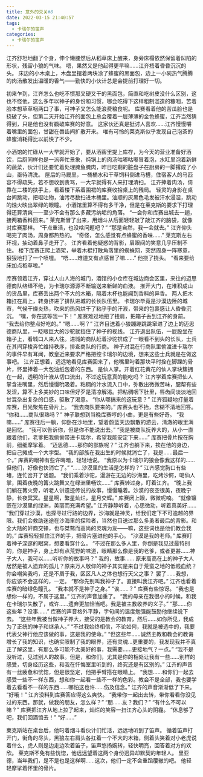 ```yaml
---
title: 意外的交关#8
date: 2022-03-15 21:40:57
tags:
  - 卡瑞尔的笛声
categories:
  - 卡瑞尔的笛声
---
```


江齐舒坦地翻了个身，伸个懒腰然后从稻草床上醒来，身旁床榻依然保留着凹陷的形状，残留小狼的气味。
唔，果然又是他起得更早嘛……江齐捂着昏昏沉沉的头。
床边的小木桌上，木盘里摆着两块涂了蜂蜜的黑面包，边上一小碗热气腾腾的肉汤散发出温暖的香气——勤快的小伙计总是会提前打理好一切。
<!-- more -->
初来乍到，江齐怎么也吃不惯那又硬又干的黑面包，简直和吃树皮没什么区别，这也不怪他，这么多年以神子的身份和习惯，哪会吃得下这样粗制滥造的糠咽，苦着脸本想草草咽两口了事，可神子又怎么能浪费粮食呢。
库赛看着他的苦瓜脸也是挠破了头，但第二天开始江齐的面包上总会覆着一层薄薄的金色蜂蜜，江齐当然猜得到，只是他也没有戳破库赛的好意。
这家伙还真是挺讨人喜欢……江齐慢慢嚼着嘴里的面包，甘甜在唇齿间扩散开来。
唯有可怜的莱克斯似乎发现自己泡茶的蜂蜜消耗得比以前快了不少。

小酒馆的忙碌从一大早就开始了，要从酒窖里提上库存，为今天的营业准备好酒饮，后厨同样也是一派奔忙景象，炖锅上的肉汤咕嘟咕嘟冒着泡，水缸里泡着新鲜的蔬菜，伙计们还要忙着处理腌鱼腌肉，昨日吃剩的脏盘子在厨房的一脚撂成了小山，亟待清洗。
屋后的马厩里，一桶桶水和干草饲料倒进马槽，住宿客人的马匹容不得疏失，若不想收到责骂，一大早就得有人来打理清扫。
江齐捧着肉汤，倚靠在二楼的扶手上，看着楼下系着围裙的库赛收拾桌上的残局。
轻灵的身影在桌台间跳动，把呕吐物，油污尽数扫进木桶里。油顺的灰黑色毛发被汗水浸湿，跳动的烛火映出翠绿的眼瞳。
小酒馆里算不得有多干净，但是在莱克斯的要求下打理得还算清爽——至少不会有那么多藏污纳垢的角落。
“一会你和库赛出城去一趟，接两箱香料回来。”
莱克斯冒了出来，用烟斗从后面轻轻敲了敲江齐的脑袋，就像对库赛那样。
“干点重活，也没啥问题吧？”
“那是自然，我一会就去。”
江齐仰头喝完了肉汤，周身都热热的。
“奇怪，怎么感觉有点蜂蜜的香味……”
莱克斯左右环视，抽动着鼻子走开了。
江齐看着他疑惑的背影，眉眼间的笑意几乎压制不住。
楼下库赛正爬上酒架，举着木棍打散角落里的蜘蛛网，突然周身一阵寒意，狠狠地打了一个喷嚏。
“唔……难道又有点感冒了嘛……”
他挠了挠头。
“看来要给床加点稻草啦。”

库赛领着江齐，穿过人山人海的城门，酒馆的小仓库在城边商会区里，来往的迈思德商队络绎不绝，为卡瑞尔源源不断输送来新鲜的血液。
推开大门，在堆积成山的货品里，库赛丢出两个不大的木箱，隔着木杯也能闻到香料的异香。
两人把木箱扛在肩上，转身挤进了排队进城的长长队伍里。
卡瑞尔毕竟是沙漠边陲的城市，气候干燥炎热，吹来的热风烘干了粘乎乎的汗液，带来的包裹感让人昏昏沉沉。
“嘿，你在这等我一下！”
库赛难过地扭了扭肩，把箱子丢到江齐的身前。
“我去给你整点好吃的。”
“嗯……啊？”
江齐目送着小狼蹦蹦跳跳窜进了边上的迈思德商队里，一眨眼巨大的沙驼就挡住了神子的视线。
江齐退出队伍，一屁股坐在箱子上，看城口人来人往。进城的商队赶着沙驼排成了一眼看不到头的长队，士兵在其间穿梭奔忙维持秩序，排查商队的行商。
神子对混在行商队里偷渡进卡瑞尔的事件早有耳闻，教皇近来要求严格把控卡瑞尔的边境，想来这些士兵就是在做这事吧。
江齐正想着，远远地看见库赛回来了，他嘴里叼着那块平时拴在脚踝的骨片，怀里捧着一大包油纸包着的东西。
是仙人掌。开着红花黄花的仙人掌块簇拥在一起，透明的汁液从切口流出，不过这玩意真的能吃吗？
江齐学着库赛把仙人掌含进嘴里，然后慢慢吮吸着。粘稠的汁水流入口中，弥散出微微苦味，腮帮有些发涩，算不上多美妙的口味但好歹是清凉解渴。把粘稠咽下肚里，唇齿间淡淡地回甘混杂出复杂的口感，驱散了渴意。
“你从哪搞来的这玩意？”
江齐狐疑地打量着库赛，目光聚焦在骨片上。
“我去商队要来的。”
库赛头也不抬，含糊不清地回答。
“你和……商队很熟吗？”
神子联想到当晚库赛哼的小曲，更是有些好奇。
“我嘛……”
库赛往后一躺，仰卧在沙地里，望着蔚蓝天边飘散的游云，清澈的眼里满是回忆。
“我可以告诉你，但是你不能说出去。”
“我是被商队抚养大的，从小一直跟着他们，老爹把我偷偷带进卡瑞尔，希望我能安定下来……”
库赛把骨片按在胸前，细细摩挲着。
“迈思德……那你的部族呢？”
江齐也躺下来，挨在他的身边，把自己摊成一个大字型。
“我的部族在我出生的时候就消亡了，我是……最后一个。”
库赛的眼神有些许晦暗，轻轻地说。
“我原以为卡瑞尔的狼会像我这样的……但他们，好像也快消亡了。”
“……沙漠里的生活是怎样的？”
江齐感觉胸口有些堵，连忙岔开了话题。
“我们乘着沙驼，漫游在无边的沙海里，吃烤沙鳄，喝仙人掌，围着夜晚的篝火跳舞又在绿洲里畅饮……”
库赛转过身，盯着江齐。
“晚上我们躺在篝火旁，听老人讲遗迹传说的故事，慢慢睡着。沙漠的夜空很美，夜晚宁静，长夜冥冥。星星啊，繁星灿烂，星月交辉。”
库赛闭上眼，微微呢喃。
“就像镶嵌在沙漠里的绿洲，美丽而充满希望。”
江齐静静听着，心思微动，听着真美好……
“我们穿过沙漠，也探寻过行路的边界，沙海就是神灵，给我们定下不可逾越的界限。我们会救助迷途在沙海里的探险者，当然也目送过那么多勇者最后的背影。和全大陆的奸商交锋，也与桀骜而高尚的灵魂为友——嘛，这些词也是他们教会我的。”
库赛轻轻抓住江齐的手，把骨片塞进他的手心。
“沙漠是我的老师。”
库赛盯着神子深邃的眼窝，想要看穿什么。
“不过在那么多人里，你倒是我见过最特别的，你是神子，身上却有点荒野的味道，眼睛那么像是我的老爹，或者更甚……神子大人，我可以……听听你的故事吗？”
我的，故事……
原来高高在上的神子大人居然是被人遗弃的孤儿？原来万人敬仰的神子其实是来自于荒蛮之地的低贱血统？你会嘲笑我吗，还是不屑于我，区区凡人之体也想行天父之事？
罢了……我想，你应该不会这样的，一定。
“那你先别叫我神子了。直接叫我江齐吧。”
江齐也看着库赛的暗绿色瞳孔。
“我本就不是神子之身。”
“诶……？”
库赛有些惊讶。
“我也是想你一样的，不属于这里。”
江齐的声音加重了。
“我的母亲在我很小的时候，和我在卡瑞尔失散了，或许……遗弃更加恰当吧。我是被主教收养的义子。”
“那……你这些年？没事……”
库赛的声音格外平静，字句间的温度勉强能鼓励他继续说下去。
“这些年我被当做神子养大，接受的是教会的教育，然后……如你所见，我成为了正统的神子和继承人。”
“不过我始终相信，不论如何，我就是被选中的，我要代表父神行他应该做的事，这是我的使命。”
“但这些年……诚然主教和教会的教诲增长了我的知识，也确实限制了我的眼界，还有灵魂…更重要的，我发现我并不真正了解这里，有那么多可能不太美好的事，我需要……更接地气？一点。”
“我不是没听过，见过别人的故事。但是，和你们，尤其是你的相处让我有一些……别样的感受，切身经历这些，和我在忏悔室里听到的，终究还是有区别的。”
江齐的声音有一丝疲惫和恍惚，但是很坚定，他把手臂搭在眼睛上。
“我想……和你们一起去感受一些不一样东西，想和你一起看一些不一样的色彩。教会不是全部，我也要学着去看看不一样的东西……哪怕这也许……伤及信念。”
江齐的声音渐渐低了下来。
“好哦！”
江齐没料到库赛答应得这么爽快。
“我带你一起出去转，带你看看你没见过的东西。那就，做我的朋友，怎么样？”
“朋……友？我们？”
“有什么不可以嘛？”
库赛把江齐从地上拉了起来，灿烂的笑容一扫江齐心头的阴霾。
“休息够了吧，我们回酒馆去！”
“好……”

莱克斯站在桌台后，他叼着烟斗看伙计们忙活，远远地听到了笛声。
循着笛声打开门，街角的尽头，黑狼左右肩头各扛着一个不大的木箱，侧着头笑着对小老虎说着什么，虎人则是边走边吹着笛子，笛声悠扬婉转，轻快明亮，回答着对方的欢欣。
莱克斯不免有些恍惚，他远远望着这两个身份迥异却默契的年轻人。
里亚德，当年我们，是不是也是这样啊……这次，他们一定不会重蹈覆辙的吧。
他轻轻摩挲着怀里的骨片。
